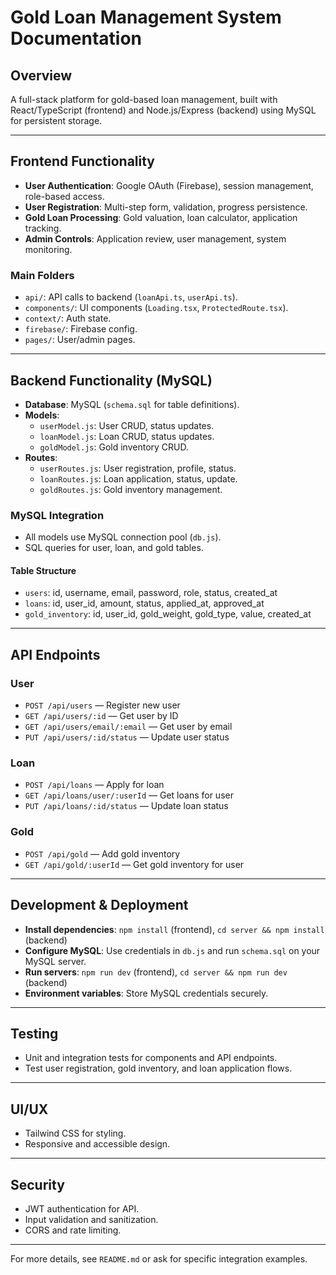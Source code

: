 # Gold Loan Management System Documentation

## Overview
A full-stack platform for gold-based loan management, built with React/TypeScript (frontend) and Node.js/Express (backend) using MySQL for persistent storage.

---

## Frontend Functionality
- **User Authentication**: Google OAuth (Firebase), session management, role-based access.
- **User Registration**: Multi-step form, validation, progress persistence.
- **Gold Loan Processing**: Gold valuation, loan calculator, application tracking.
- **Admin Controls**: Application review, user management, system monitoring.

### Main Folders
- `api/`: API calls to backend (`loanApi.ts`, `userApi.ts`).
- `components/`: UI components (`Loading.tsx`, `ProtectedRoute.tsx`).
- `context/`: Auth state.
- `firebase/`: Firebase config.
- `pages/`: User/admin pages.

---

## Backend Functionality (MySQL)
- **Database**: MySQL (`schema.sql` for table definitions).
- **Models**:
  - `userModel.js`: User CRUD, status updates.
  - `loanModel.js`: Loan CRUD, status updates.
  - `goldModel.js`: Gold inventory CRUD.
- **Routes**:
  - `userRoutes.js`: User registration, profile, status.
  - `loanRoutes.js`: Loan application, status, update.
  - `goldRoutes.js`: Gold inventory management.

### MySQL Integration
- All models use MySQL connection pool (`db.js`).
- SQL queries for user, loan, and gold tables.

#### Table Structure
- `users`: id, username, email, password, role, status, created_at
- `loans`: id, user_id, amount, status, applied_at, approved_at
- `gold_inventory`: id, user_id, gold_weight, gold_type, value, created_at

---

## API Endpoints
### User
- `POST /api/users` — Register new user
- `GET /api/users/:id` — Get user by ID
- `GET /api/users/email/:email` — Get user by email
- `PUT /api/users/:id/status` — Update user status

### Loan
- `POST /api/loans` — Apply for loan
- `GET /api/loans/user/:userId` — Get loans for user
- `PUT /api/loans/:id/status` — Update loan status

### Gold
- `POST /api/gold` — Add gold inventory
- `GET /api/gold/:userId` — Get gold inventory for user

---

## Development & Deployment
- **Install dependencies**: `npm install` (frontend), `cd server && npm install` (backend)
- **Configure MySQL**: Use credentials in `db.js` and run `schema.sql` on your MySQL server.
- **Run servers**: `npm run dev` (frontend), `cd server && npm run dev` (backend)
- **Environment variables**: Store MySQL credentials securely.

---

## Testing
- Unit and integration tests for components and API endpoints.
- Test user registration, gold inventory, and loan application flows.

---

## UI/UX
- Tailwind CSS for styling.
- Responsive and accessible design.

---

## Security
- JWT authentication for API.
- Input validation and sanitization.
- CORS and rate limiting.

---

For more details, see `README.md` or ask for specific integration examples.
